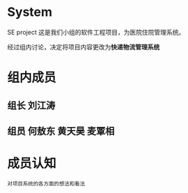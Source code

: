 # System
SE project
这是我们小组的软件工程项目，为医院住院管理系统。

经过组内讨论，决定将项目内容更改为**快递物流管理系统**

# 组内成员
## 组长 刘江涛
## 组员 何敖东 黄天昊 麦覃相

# 成员认知
`对项目系统的各方面的想法和看法`

